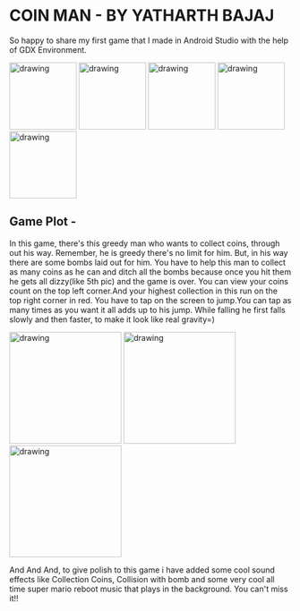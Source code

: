 # COIN MAN - BY YATHARTH BAJAJ
  So happy to share my first game that I made in Android Studio with the help of GDX Environment.

<img src="https://github.com/wolfy222/Coin-Man-Game/blob/master/android/assets/frame-1.png " alt="drawing" width="120"/>  <img src="https://github.com/wolfy222/Coin-Man-Game/blob/master/android/assets/frame-2.png " alt="drawing" width="120"/>  <img src="https://github.com/wolfy222/Coin-Man-Game/blob/master/android/assets/frame-3.png " alt="drawing" width="120"/> <img src="https://github.com/wolfy222/Coin-Man-Game/blob/master/android/assets/frame-4.png " alt="drawing" width="120"/>  <img src="https://github.com/wolfy222/Coin-Man-Game/blob/master/android/assets/dizzy-1.png " alt="drawing" width="120"/>

## Game Plot -
In this game, there's this greedy man who wants to collect coins, through out his way. Remember, he is greedy there's no limit for him. But, in his way there are some bombs laid out for him. You have to help this man to collect as many coins as he can and ditch all the bombs because once you hit them he gets all dizzy(like 5th pic) and the game is over.
You can view your coins count on the top left corner.And your highest collection in this run on the top right corner in red. 
You have to tap on the screen to jump.You can tap as many times as you want it all adds up to his jump.
While falling he first falls slowly and then faster, to make it look like real gravity=)

<img src="https://github.com/wolfy222/Coin-Man-Game/blob/master/Screenshots/Screenshot_20200917-182538_Coin%20Man.jpg " alt="drawing" width="200"/> <img src="https://github.com/wolfy222/Coin-Man-Game/blob/master/Screenshots/Screenshot_20200917-182602_Coin%20Man.jpg " alt="drawing" width="200"/>  <img src="https://github.com/wolfy222/Coin-Man-Game/blob/master/Screenshots/Screenshot_20200917-182621_Coin%20Man.jpg " alt="drawing" width="200"/>

And And And, to give polish to this game i have added some cool sound effects like Collection Coins, Collision with bomb and some very cool all time super mario reboot music that plays in the background. You can't miss it!!
